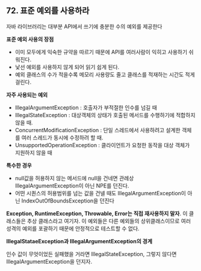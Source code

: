## 72. 표준 예외를 사용하라

자바 라이브러리는 대부분 API에서 쓰기에 충분한 수의 예외를 제공한다

**표준 예외 사용의 장점**

- 이미 모두에게 익숙한 규약을 따르기 때문에 API를 여러사람이 익히고 사용하기 쉬워진다.
- 낯선 예외를 사용하지 않게 되어 읽기 쉽게 된다.
- 예외 클래스의 수가 적을수록 메모리 사용량도 줄고 클래스를 적재하는 시간도 적게 걸린다.

**자주 사용되는 예외**

- IllegalArgumentException : 호출자가 부적절한 인수를 넘길 때
- IllegalStateException : 대상객체의 상태가 호출된 메서드를 수행하기에 적합하지 않을 때.
- ConcurrentModificationException : 단일 스레드에서 사용하려고 설계한 객체를 여러 스레드가 동시에 수정하려 할 때.
- UnsupportedOperationException : 클라이언트가 요청한 동작을 대상 객체가 지원하지 않을 때

**특수한 경우**

- null값을 허용하지 않는 메서드에 null을 건네면 관례상 IllegalArgumentException이 아닌 NPE를 던진다.
- 어떤 시퀀스의 허용범위를 넘는 값을 건넬 때도 IllegalArgumentException이 아닌 IndexOutOfBoundsException을 던진다

**Exception, RuntimeException, Throwable, Error는 직접 재사용하지 말자**. 이 클래스들은 추상 클래스라고 여기자. 이 예외들은 다른 예외들의 상위클래스이므로 여러 성격의 예외를 포괄하기 때문에 안정적으로 테스트할 수 없다.

**IllegalStataeException과 IllegalArgumentException의 경계**

인수 값이 무엇이었든 실패했을 거라면 IllegalStateException, 그렇지 않다면 IllegalArgumentException을 던지자.